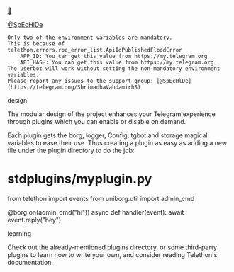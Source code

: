 [👑](https://telegram.dog/Three_Cube_TeKnoways_bot)

[@SpEcHlDe](https://telegram.dog/ShrimadhaVahdamirhS)

    Only two of the environment variables are mandatory.
    This is because of telethon.errors.rpc_error_list.ApiIdPublishedFloodError
        APP_ID: You can get this value from https://my.telegram.org
        API_HASH: You can get this value from https://my.telegram.org
    The userbot will work without setting the non-mandatory environment variables.
    Please report any issues to the support group: [@SpEcHlDe](https://telegram.dog/ShrimadhaVahdamirhS)


design

The modular design of the project enhances your Telegram experience through plugins which you can enable or disable on demand.

Each plugin gets the borg, logger, Config, tgbot and storage magical variables to ease their use. Thus creating a plugin as easy as adding a new file under the plugin directory to do the job:

# stdplugins/myplugin.py
from telethon import events
from uniborg.util import admin_cmd

@borg.on(admin_cmd("hi"))
async def handler(event):
    await event.reply("hey")

learning

Check out the already-mentioned plugins directory, or some third-party plugins to learn how to write your own, and consider reading Telethon's documentation.
